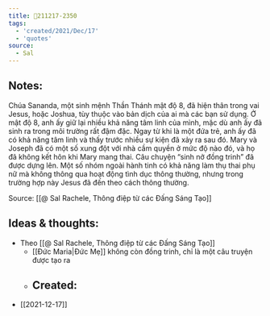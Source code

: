 ```yaml
---
title: 💬211217-2350
tags:
  - 'created/2021/Dec/17'
  - 'quotes'
source:
  - Sal
---
```


## Notes:
Chúa Sananda, một sinh mệnh Thần Thánh mật độ 8, đã hiện thân trong vai Jesus, hoặc Joshua, tùy thuộc vào bản dịch của ai mà các bạn sử dụng. Ở mật độ 8, anh ấy giữ lại nhiều khả năng tâm linh của mình, mặc dù anh ấy đã sinh ra trong môi trường rất đậm đặc. Ngay từ khi là một đứa trẻ, anh ấy đã có khả năng tâm linh và thấy trước nhiều sự kiện đã xảy ra sau đó. Mary và Joseph đã có một số xung đột với nhà cầm quyền ở mức độ nào đó, và họ đã không kết hôn khi Mary mang thai. Câu chuyện “sinh nở đồng trinh” đã được dựng lên. Một số nhóm ngoài hành tinh có khả năng làm thụ thai phụ nữ mà không thông qua hoạt động tình dục thông thường, nhưng trong trường hợp này Jesus đã đến theo cách thông thường.

Source: [[@ Sal Rachele, Thông điệp từ các Đấng Sáng Tạo]]

## Ideas & thoughts:
- Theo [[@ Sal Rachele, Thông điệp từ các Đấng Sáng Tạo]]
	- [[Đức Maria|Đức Mẹ]] không còn đồng trinh, chỉ là một câu truyện được tạo ra
	- ## Created:
- [[2021-12-17]]
